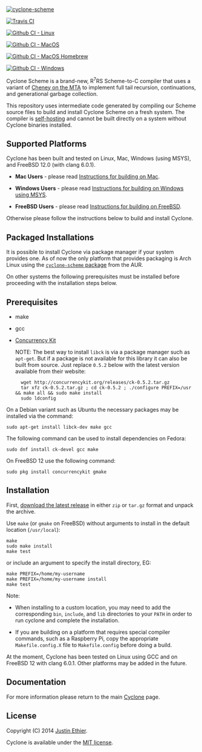 [<img src="https://raw.githubusercontent.com/justinethier/cyclone/master/docs/images/cyclone-logo-04-bootstrap.png" alt="cyclone-scheme">](http://github.com/justinethier/cyclone)

[![Travis CI](https://travis-ci.org/justinethier/cyclone.svg?branch=master)](https://travis-ci.org/justinethier/cyclone)

[![Github CI - Linux](https://github.com/justinethier/cyclone-bootstrap/workflows/Ubuntu%20Linux%20Build/badge.svg)](https://github.com/justinethier/cyclone-bootstrap)

[![Github CI - MacOS](https://github.com/justinethier/cyclone-bootstrap/workflows/MacOS%20Build/badge.svg)](https://github.com/justinethier/cyclone-bootstrap)

[![Github CI - MacOS Homebrew](https://github.com/justinethier/cyclone-bootstrap/workflows/MacOS%20Homebrew%20Build/badge.svg)](https://github.com/justinethier/cyclone-bootstrap)

[![Github CI - Windows](https://github.com/justinethier/cyclone-bootstrap/workflows/Windows%20MSYS2%20Build/badge.svg)](https://github.com/justinethier/cyclone-bootstrap)

Cyclone Scheme is a brand-new, R<sup>7</sup>RS Scheme-to-C compiler that uses a variant of [Cheney on the MTA](https://web.archive.org/web/20200508234957/http://www.pipeline.com/~hbaker1/CheneyMTA.html) to implement full tail recursion, continuations, and generational garbage collection.

This repository uses intermediate code generated by compiling our Scheme source files to build and install Cyclone Scheme on a fresh system. The compiler is [self-hosting](https://en.wikipedia.org/wiki/Self-hosting) and cannot be built directly on a system without Cyclone binaries installed.


Supported Platforms
-------------------

Cyclone has been built and tested on Linux, Mac, Windows (using MSYS), and FreeBSD 12.0 (with clang 6.0.1).

- **Mac Users** - please read [Instructions for building on Mac](README.Mac.md).

- **Windows Users** - please read [Instructions for building on Windows using MSYS](README.Windows.md).

- **FreeBSD Users** - please read [Instructions for building on FreeBSD](README.FreeBSD.md).

Otherwise please follow the instructions below to build and install Cyclone.

Packaged Installations
----------------------

It is possible to install Cyclone via package manager if your system provides one. As of now the only platform that provides packaging is Arch Linux using the [`cyclone-scheme` package](https://aur.archlinux.org/packages/cyclone-scheme/) from the AUR.

On other systems the following prerequisites must be installed before proceeding with the installation steps below.

Prerequisites
-------------

- make
- gcc
- [Concurrency Kit](http://concurrencykit.org/)

  NOTE: The best way to install `libck` is via a package manager such as `apt-get`. But if a package is not available for this library it can also be built from source. Just replace `0.5.2` below with the latest version available from their website:
    
        wget http://concurrencykit.org/releases/ck-0.5.2.tar.gz
        tar xfz ck-0.5.2.tar.gz ; cd ck-0.5.2 ; ./configure PREFIX=/usr && make all && sudo make install
        sudo ldconfig

On a Debian variant such as Ubuntu the necessary packages may be installed via the command:

    sudo apt-get install libck-dev make gcc

The following command can be used to install dependencies on Fedora:

    sudo dnf install ck-devel gcc make

On FreeBSD 12 use the following command:

    sudo pkg install concurrencykit gmake

Installation
------------

First, [download the latest release](https://github.com/justinethier/cyclone-bootstrap/releases) in either `zip` or `tar.gz` format and unpack the archive.

Use `make` (or `gmake` on FreeBSD) without arguments to install in the default location (`/usr/local`):

    make
    sudo make install
    make test

 or include an argument to specify the install directory, EG:

    make PREFIX=/home/my-username
    make PREFIX=/home/my-username install
    make test

Note:

- When installing to a custom location, you may need to add the corresponding `bin`, `include`, and `lib` directories to your `PATH` in order to run cyclone and complete the installation.

- If you are building on a platform that requires special compiler commands, such as a Raspberry Pi, copy the appropriate `Makefile.config.X` file to `Makefile.config` before doing a build.

At the moment, Cyclone has been tested on Linux using GCC and on FreeBSD 12 with clang 6.0.1. Other platforms may be added in the future.

Documentation
-------------
For more information please return to the main [Cyclone](https://github.com/justinethier/cyclone) page.

License
-------
Copyright (C) 2014 [Justin Ethier](http://github.com/justinethier).

Cyclone is available under the [MIT license](http://www.opensource.org/licenses/mit-license.php).
